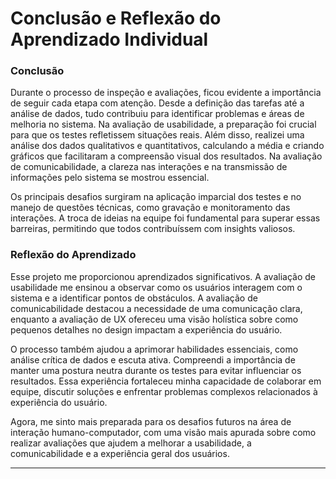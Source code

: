 # Conclusão e Reflexão do Aprendizado Individual

### Conclusão

Durante o processo de inspeção e avaliações, ficou evidente a importância de seguir cada etapa com atenção. Desde a definição das tarefas até a análise de dados, tudo contribuiu para identificar problemas e áreas de melhoria no sistema. Na avaliação de usabilidade, a preparação foi crucial para que os testes refletissem situações reais. Além disso, realizei uma análise dos dados qualitativos e quantitativos, calculando a média e criando gráficos que facilitaram a compreensão visual dos resultados. Na avaliação de comunicabilidade, a clareza nas interações e na transmissão de informações pelo sistema se mostrou essencial.

Os principais desafios surgiram na aplicação imparcial dos testes e no manejo de questões técnicas, como gravação e monitoramento das interações. A troca de ideias na equipe foi fundamental para superar essas barreiras, permitindo que todos contribuíssem com insights valiosos.

### Reflexão do Aprendizado

Esse projeto me proporcionou aprendizados significativos. A avaliação de usabilidade me ensinou a observar como os usuários interagem com o sistema e a identificar pontos de obstáculos. A avaliação de comunicabilidade destacou a necessidade de uma comunicação clara, enquanto a avaliação de UX ofereceu uma visão holística sobre como pequenos detalhes no design impactam a experiência do usuário.

O processo também ajudou a aprimorar habilidades essenciais, como análise crítica de dados e escuta ativa. Compreendi a importância de manter uma postura neutra durante os testes para evitar influenciar os resultados. Essa experiência fortaleceu minha capacidade de colaborar em equipe, discutir soluções e enfrentar problemas complexos relacionados à experiência do usuário.

Agora, me sinto mais preparada para os desafios futuros na área de interação humano-computador, com uma visão mais apurada sobre como realizar avaliações que ajudem a melhorar a usabilidade, a comunicabilidade e a experiência geral dos usuários.

----
